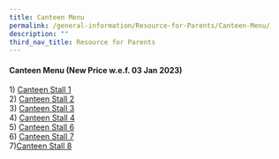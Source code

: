 ```yaml
---
title: Canteen Menu
permalink: /general-information/Resource-for-Parents/Canteen-Menu/
description: ""
third_nav_title: Resource for Parents
---
```

#### **Canteen Menu (New Price w.e.f. 03 Jan 2023)**


1)&nbsp;[Canteen Stall 1](/files/Resource%20for%20Parents/Canteen%20Menu/canteen%20stall%201%20menu%20template_wef%201%20may%202023.pdf)  
2)&nbsp;[Canteen Stall 2](/files/Resource%20for%20Parents/Canteen%20Menu/Canteen%20Stall%202%20Menu_03012023.pdf)  
3)&nbsp;[Canteen Stall 3](/files/Resource%20for%20Parents/Canteen%20Menu/Canteen%20Stall%203%20Menu_030123.pdf)  
4)&nbsp;[Canteen Stall 4](/files/Resource%20for%20Parents/Canteen%20Menu/canteen%20stall%204%20menu%20template_wef%201%20may%202023.pdf)   
5)&nbsp;[Canteen Stall 6](/files/Resource%20for%20Parents/Canteen%20Menu/Canteen%20Stall%206%20Menu_030123.pdf)  
6)&nbsp;[Canteen Stall 7](/files/Resource%20for%20Parents/Canteen%20Menu/Canteen%20Stall%207%20Menu_030123.pdf)
<br>
7)[Canteen Stall 8](/files/Resource%20for%20Parents/Canteen%20Menu/canteen%20stall%208%20menu%20template_wef%201%20may%202023.pdf)